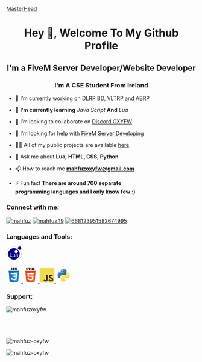 [MasterHead](https://media.discordapp.net/attachments/1349786417315708972/1353141061089759364/IMG_2258_1.JPEG?ex=67e09251&is=67df40d1&hm=84b167cef4d27a54e4277c99e02da0047ca781055129f502fcef23591d021f9c&=&format=webp&width=1133&height=968)

<h1 align="center">Hey 👋, Welcome To My Github Profile</h1>
<h2 align="center">I'm a FiveM Server Developer/Website Developer</h2>
<h3 align="center">I'm A CSE Student From Ireland</h3>


- 🔭 I’m currently working on [DLRP BD](https://discord.gg/B5cUJpJdCJ), [VLTRP](https://discord.gg/EvXGVYEKAZ) and [ABRP](https://discord.gg/absrp)

- 🌱 **I’m currently learning** *Java Script* **And** *Lua*

- 👯 I’m looking to collaborate on [Discord OXYFW](https://discord.gg/gqjJ3mkCNV)

- 🤝 I’m looking for help with [FiveM Server Developing](https://discord.gg/gqjJ3mkCNV)

- 👨‍💻 All of my public projects are available [here](https://github.com/mahfuz-oxyfw?tab=repositories)

- 💬 Ask me about **Lua, HTML, CSS, Python**

- 📫 How to reach me **mahfuzoxyfw@gmail.com**

- ⚡ Fun fact **There are around 700 separate   <br> programming languages and I only know few :)**

<h3 align="left">Connect with me:</h3>
<p align="left">
<a href="https://fb.com/100079059920556" target="blank"><img align="center" src="https://raw.githubusercontent.com/rahuldkjain/github-profile-readme-generator/master/src/images/icons/Social/facebook.svg" alt="mahfuz" height="30" width="40" /></a>
<a href="https://instagram.com/mahfuz._.19" target="blank"><img align="center" src="https://raw.githubusercontent.com/rahuldkjain/github-profile-readme-generator/master/src/images/icons/Social/instagram.svg" alt="mahfuz.19" height="30" width="40" /></a>
<a href="https://discord.gg/gqjJ3mkCNV" target="blank"><img align="center" src="https://raw.githubusercontent.com/rahuldkjain/github-profile-readme-generator/master/src/images/icons/Social/discord.svg" alt="668123951582674995" height="30" width="40" /></a>
</p>

<h3 align="left">Languages and Tools:</h3>
<img src="https://github.com/devicons/devicon/raw/master/icons/lua/lua-original.svg" title="LUA" alt="LUA" width="40" height="40" style="max-width: 100%;">
<p align="left"> <a href="https://www.w3schools.com/css/" target="_blank" rel="noreferrer"> <img src="https://raw.githubusercontent.com/devicons/devicon/master/icons/css3/css3-original-wordmark.svg" alt="css3" width="40" height="40"/> </a> <a href="https://www.w3.org/html/" target="_blank" rel="noreferrer"> <img src="https://raw.githubusercontent.com/devicons/devicon/master/icons/html5/html5-original-wordmark.svg" alt="html5" width="40" height="40"/> </a> <a href="https://developer.mozilla.org/en-US/docs/Web/JavaScript" target="_blank" rel="noreferrer"> <img src="https://raw.githubusercontent.com/devicons/devicon/master/icons/javascript/javascript-original.svg" alt="javascript" width="40" height="40"/> </a> <a href="https://www.python.org" target="_blank" rel="noreferrer"> <img src="https://raw.githubusercontent.com/devicons/devicon/master/icons/python/python-original.svg" alt="python" width="40" height="40"/> </a> </p>

<h3 align="left">Support:</h3>
<p><a href="https://www.buymeacoffee.com/mahfuzoxyfw"> <img align="left" src="https://cdn.buymeacoffee.com/buttons/v2/default-yellow.png" height="50" width="210" alt="mahfuzoxyfw" /></a></p><br><br><br><br>

<p><img align="center" src="https://github-readme-stats.vercel.app/api/top-langs?username=mahfuz-oxyfw&show_icons=true&locale=en&layout=compact" alt="mahfuz-oxyfw" /></p>

<p align="left"> <img src="https://komarev.com/ghpvc/?username=mahfuz-oxyfw&label=Profile%20views&color=0e75b6&style=flat" alt="mahfuz-oxyfw" /> </p>
